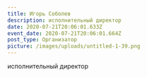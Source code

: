 ```yaml
---
title: Игорь Соболев
description: исполнительный директор
date: 2020-07-21T20:06:01.633Z
event_date: 2020-07-21T20:06:01.664Z
post_type: Организатор
picture: /images/uploads/untitled-1-39.png
---
```

исполнительный директор